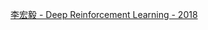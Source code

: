 [李宏毅 - Deep Reinforcement Learning - 2018](https://www.youtube.com/playlist?list=PLJV_el3uVTsODxQFgzMzPLa16h6B8kWM_)